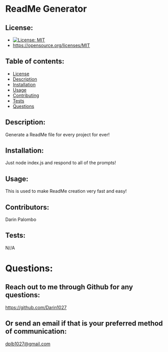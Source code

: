 # ReadMe Generator

## License: 
* [![License: MIT](https://img.shields.io/badge/License-MIT-yellow.svg)](https://opensource.org/licenses/MIT)
* https://opensource.org/licenses/MIT

## Table of contents:
* [License](#license)
* [Description](#description)
* [Installation](#installation)
* [Usage](#usage)
* [Contributing](#contributing)
* [Tests](#tests)
* [Questions](#questions)

## Description:
Generate a ReadMe file for every project for ever!

## Installation:
Just node index.js and respond to all of the prompts!

## Usage:
This is used to make ReadMe creation very fast and easy!

## Contributors:
Darin Palombo

## Tests:
N//A

# Questions:
## Reach out to me through Github for any questions:
https://github.com/Darin1027
## Or send an email if that is your preferred method of communication:
dplb1027@gmail.com
